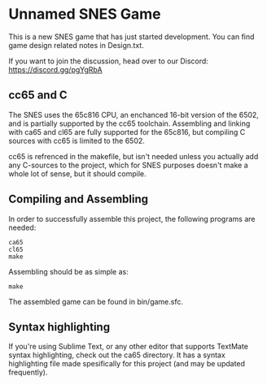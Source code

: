 Unnamed SNES Game
=================

This is a new SNES game that has just started development.
You can find game design related notes in Design.txt.

If you want to join the discussion, head over to our Discord: https://discord.gg/pgYgRbA

cc65 and C
----------

The SNES uses the 65c816 CPU, an enchanced 16-bit version of the 6502, and is partially supported by the cc65 toolchain. Assembling and linking with ca65 and cl65 are fully supported for the 65c816, but compiling C sources with cc65 is limited to the 6502.

cc65 is refrenced in the makefile, but isn't needed unless you actually add any C-sources to the project, which for SNES purposes doesn't make a whole lot of sense, but it should compile.

Compiling and Assembling
------------------------

In order to successfully assemble this project, the following programs are needed:

```
ca65
cl65
make
```

Assembling should be as simple as:
```
make
```

The assembled game can be found in bin/game.sfc.

Syntax highlighting
-------------------

If you're using Sublime Text, or any other editor that supports TextMate syntax highlighting, check out the ca65 directory. It has a syntax highlighting file made spesifically for this project (and may be updated frequently).
